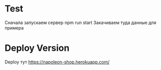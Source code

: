 # Test
Сначала запускаем сервер npm run start
Закачиваем туда данные для примера

# Deploy Version
Deploy тут https://napoleon-shop.herokuapp.com/